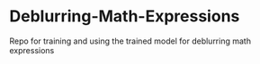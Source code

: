 # Deblurring-Math-Expressions
Repo for training and using the trained model for deblurring math expressions
